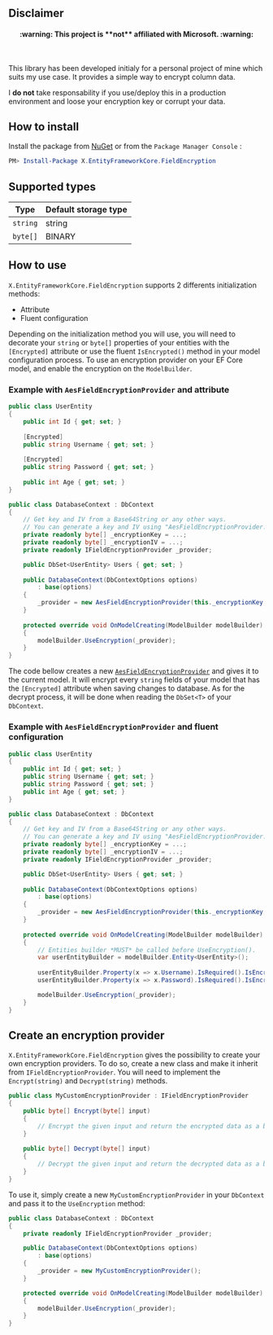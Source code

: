 ## Disclaimer

<h4 align="center">:warning: This project is **not** affiliated with Microsoft. :warning:</h4><br>

This library has been developed initialy for a personal project of mine which suits my use case. It provides a simple way to encrypt column data.

I **do not** take responsability if you use/deploy this in a production environment and loose your encryption key or corrupt your data.

## How to install

Install the package from [NuGet](https://www.nuget.org/) or from the `Package Manager Console` :

```powershell
PM> Install-Package X.EntityFrameworkCore.FieldEncryption
```

## Supported types

| Type | Default storage type |
|------|----------------------|
| `string` | string |
| `byte[]` | BINARY |

## How to use

`X.EntityFrameworkCore.FieldEncryption` supports 2 differents initialization methods:
* Attribute
* Fluent configuration

Depending on the initialization method you will use, you will need to decorate your `string` or `byte[]` properties of your entities with the `[Encrypted]` attribute or use the fluent `IsEncrypted()` method in your model configuration process.
To use an encryption provider on your EF Core model, and enable the encryption on the `ModelBuilder`. 

### Example with `AesFieldEncryptionProvider` and attribute

```csharp
public class UserEntity
{
	public int Id { get; set; }
	
	[Encrypted]
	public string Username { get; set; }
	
	[Encrypted]
	public string Password { get; set; }
	
	public int Age { get; set; }
}

public class DatabaseContext : DbContext
{
	// Get key and IV from a Base64String or any other ways.
	// You can generate a key and IV using "AesFieldEncryptionProvider.GenerateKey()"
	private readonly byte[] _encryptionKey = ...; 
	private readonly byte[] _encryptionIV = ...;
	private readonly IFieldEncryptionProvider _provider;

	public DbSet<UserEntity> Users { get; set; }
	
	public DatabaseContext(DbContextOptions options)
		: base(options)
	{
		_provider = new AesFieldEncryptionProvider(this._encryptionKey, this._encryptionIV);
	}
	
	protected override void OnModelCreating(ModelBuilder modelBuilder)
	{
		modelBuilder.UseEncryption(_provider);
	}
}
```
The code bellow creates a new [`AesFieldEncryptionProvider`](https://github.com/ArcherTrister/X.EntityFrameworkCore.FieldEncryption/blob/main/src/EntityFrameworkCore.DataEncryption/Providers/AesFieldEncryptionProvider.cs) and gives it to the current model. It will encrypt every `string` fields of your model that has the `[Encrypted]` attribute when saving changes to database. As for the decrypt process, it will be done when reading the `DbSet<T>` of your `DbContext`.

### Example with `AesFieldEncryptionProvider` and fluent configuration

```csharp
public class UserEntity
{
	public int Id { get; set; }
	public string Username { get; set; }
	public string Password { get; set; }
	public int Age { get; set; }
}

public class DatabaseContext : DbContext
{
	// Get key and IV from a Base64String or any other ways.
	// You can generate a key and IV using "AesFieldEncryptionProvider.GenerateKey()"
	private readonly byte[] _encryptionKey = ...; 
	private readonly byte[] _encryptionIV = ...;
	private readonly IFieldEncryptionProvider _provider;

	public DbSet<UserEntity> Users { get; set; }
	
	public DatabaseContext(DbContextOptions options)
		: base(options)
	{
		_provider = new AesFieldEncryptionProvider(this._encryptionKey, this._encryptionIV);
	}
	
	protected override void OnModelCreating(ModelBuilder modelBuilder)
	{
		// Entities builder *MUST* be called before UseEncryption().
		var userEntityBuilder = modelBuilder.Entity<UserEntity>();
		
		userEntityBuilder.Property(x => x.Username).IsRequired().IsEncrypted();
		userEntityBuilder.Property(x => x.Password).IsRequired().IsEncrypted();

		modelBuilder.UseEncryption(_provider);
	}
}
```

## Create an encryption provider

`X.EntityFrameworkCore.FieldEncryption` gives the possibility to create your own encryption providers. To do so, create a new class and make it inherit from `IFieldEncryptionProvider`. You will need to implement the `Encrypt(string)` and `Decrypt(string)` methods.

```csharp
public class MyCustomEncryptionProvider : IFieldEncryptionProvider
{
	public byte[] Encrypt(byte[] input)
	{
		// Encrypt the given input and return the encrypted data as a byte[].
	}
	
	public byte[] Decrypt(byte[] input)
	{
		// Decrypt the given input and return the decrypted data as a byte[].
	}
}
```

To use it, simply create a new `MyCustomEncryptionProvider` in your `DbContext` and pass it to the `UseEncryption` method:
```csharp
public class DatabaseContext : DbContext
{
	private readonly IFieldEncryptionProvider _provider;

	public DatabaseContext(DbContextOptions options)
		: base(options)
	{
		_provider = new MyCustomEncryptionProvider();
	}

	protected override void OnModelCreating(ModelBuilder modelBuilder)
	{
		modelBuilder.UseEncryption(_provider);
	}
}
```
